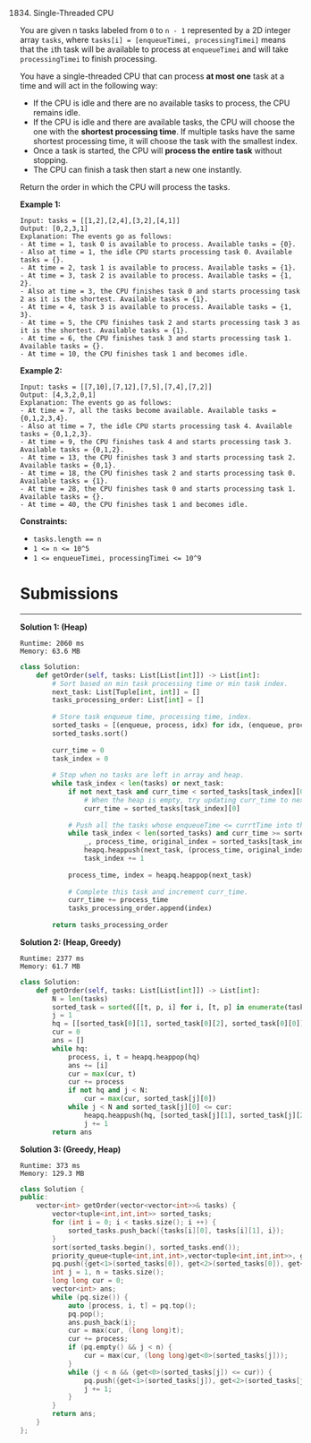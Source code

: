 1834. Single-Threaded CPU

You are given n tasks labeled from `0` to `n - 1` represented by a 2D integer array `tasks`, where `tasks[i] = [enqueueTimei, processingTimei]` means that the `i`th task will be available to process at `enqueueTimei` and will take `processingTimei` to finish processing.

You have a single-threaded CPU that can process **at most one** task at a time and will act in the following way:

* If the CPU is idle and there are no available tasks to process, the CPU remains idle.
* If the CPU is idle and there are available tasks, the CPU will choose the one with the **shortest processing time**. If multiple tasks have the same shortest processing time, it will choose the task with the smallest index.
* Once a task is started, the CPU will **process the entire task** without stopping.
* The CPU can finish a task then start a new one instantly.

Return the order in which the CPU will process the tasks.

 

**Example 1:**
```
Input: tasks = [[1,2],[2,4],[3,2],[4,1]]
Output: [0,2,3,1]
Explanation: The events go as follows: 
- At time = 1, task 0 is available to process. Available tasks = {0}.
- Also at time = 1, the idle CPU starts processing task 0. Available tasks = {}.
- At time = 2, task 1 is available to process. Available tasks = {1}.
- At time = 3, task 2 is available to process. Available tasks = {1, 2}.
- Also at time = 3, the CPU finishes task 0 and starts processing task 2 as it is the shortest. Available tasks = {1}.
- At time = 4, task 3 is available to process. Available tasks = {1, 3}.
- At time = 5, the CPU finishes task 2 and starts processing task 3 as it is the shortest. Available tasks = {1}.
- At time = 6, the CPU finishes task 3 and starts processing task 1. Available tasks = {}.
- At time = 10, the CPU finishes task 1 and becomes idle.
```

**Example 2:**
```
Input: tasks = [[7,10],[7,12],[7,5],[7,4],[7,2]]
Output: [4,3,2,0,1]
Explanation: The events go as follows:
- At time = 7, all the tasks become available. Available tasks = {0,1,2,3,4}.
- Also at time = 7, the idle CPU starts processing task 4. Available tasks = {0,1,2,3}.
- At time = 9, the CPU finishes task 4 and starts processing task 3. Available tasks = {0,1,2}.
- At time = 13, the CPU finishes task 3 and starts processing task 2. Available tasks = {0,1}.
- At time = 18, the CPU finishes task 2 and starts processing task 0. Available tasks = {1}.
- At time = 28, the CPU finishes task 0 and starts processing task 1. Available tasks = {}.
- At time = 40, the CPU finishes task 1 and becomes idle.
```

**Constraints:**

* `tasks.length == n`
* `1 <= n <= 10^5`
* `1 <= enqueueTimei, processingTimei <= 10^9`

# Submissions
---
**Solution 1: (Heap)**
```
Runtime: 2060 ms
Memory: 63.6 MB
```
```python
class Solution:
    def getOrder(self, tasks: List[List[int]]) -> List[int]:
        # Sort based on min task processing time or min task index.
        next_task: List[Tuple[int, int]] = []
        tasks_processing_order: List[int] = []
        
        # Store task enqueue time, processing time, index.
        sorted_tasks = [(enqueue, process, idx) for idx, (enqueue, process) in enumerate(tasks)]
        sorted_tasks.sort()
        
        curr_time = 0
        task_index = 0
        
        # Stop when no tasks are left in array and heap.
        while task_index < len(tasks) or next_task:
            if not next_task and curr_time < sorted_tasks[task_index][0]:
                # When the heap is empty, try updating curr_time to next task's enqueue time. 
                curr_time = sorted_tasks[task_index][0]
            
            # Push all the tasks whose enqueueTime <= currtTime into the heap.
            while task_index < len(sorted_tasks) and curr_time >= sorted_tasks[task_index][0]:
                _, process_time, original_index = sorted_tasks[task_index]
                heapq.heappush(next_task, (process_time, original_index))
                task_index += 1
            
            process_time, index = heapq.heappop(next_task)
            
            # Complete this task and increment curr_time.
            curr_time += process_time
            tasks_processing_order.append(index)
        
        return tasks_processing_order
```

**Solution 2: (Heap, Greedy)**
```
Runtime: 2377 ms
Memory: 61.7 MB
```
```python
class Solution:
    def getOrder(self, tasks: List[List[int]]) -> List[int]:
        N = len(tasks)
        sorted_task = sorted([[t, p, i] for i, [t, p] in enumerate(tasks)])
        j = 1
        hq = [[sorted_task[0][1], sorted_task[0][2], sorted_task[0][0]]]
        cur = 0
        ans = []
        while hq:
            process, i, t = heapq.heappop(hq)
            ans += [i]
            cur = max(cur, t)
            cur += process
            if not hq and j < N:
                cur = max(cur, sorted_task[j][0])
            while j < N and sorted_task[j][0] <= cur:
                heapq.heappush(hq, [sorted_task[j][1], sorted_task[j][2], sorted_task[j][0]])
                j += 1
        return ans
```

**Solution 3: (Greedy, Heap)**
```
Runtime: 373 ms
Memory: 129.3 MB
```
```c++
class Solution {
public:
    vector<int> getOrder(vector<vector<int>>& tasks) {
        vector<tuple<int,int,int>> sorted_tasks;
        for (int i = 0; i < tasks.size(); i ++) {
            sorted_tasks.push_back({tasks[i][0], tasks[i][1], i});
        }
        sort(sorted_tasks.begin(), sorted_tasks.end());
        priority_queue<tuple<int,int,int>,vector<tuple<int,int,int>>, greater<tuple<int,int,int>>> pq;
        pq.push({get<1>(sorted_tasks[0]), get<2>(sorted_tasks[0]), get<0>(sorted_tasks[0])});
        int j = 1, n = tasks.size();
        long long cur = 0;
        vector<int> ans;
        while (pq.size()) {
            auto [process, i, t] = pq.top();
            pq.pop();
            ans.push_back(i);
            cur = max(cur, (long long)t);
            cur += process;
            if (pq.empty() && j < n) {
                cur = max(cur, (long long)get<0>(sorted_tasks[j]));
            }
            while (j < n && (get<0>(sorted_tasks[j]) <= cur)) {
                pq.push({get<1>(sorted_tasks[j]), get<2>(sorted_tasks[j]), get<0>(sorted_tasks[j])});
                j += 1;
            }
        }
        return ans;
    }
};
```
